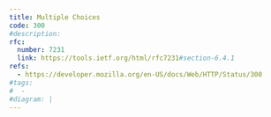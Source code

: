 ```yaml
---
title: Multiple Choices
code: 300
#description:
rfc:
  number: 7231
  link: https://tools.ietf.org/html/rfc7231#section-6.4.1
refs:
  - https://developer.mozilla.org/en-US/docs/Web/HTTP/Status/300
#tags:
#  -
#diagram: |
---
```

